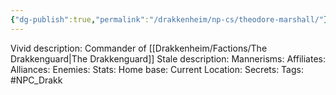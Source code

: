 ```yaml
---
{"dg-publish":true,"permalink":"/drakkenheim/np-cs/theodore-marshall/"}
---
```


Vivid description: 
	Commander of [[Drakkenheim/Factions/The Drakkenguard\|The Drakkenguard]]
Stale description: 
Mannerisms: 
Affiliates: 
Alliances: 
Enemies: 
Stats: 
Home base: 
Current Location: 
Secrets: 
Tags: #NPC_Drakk 
